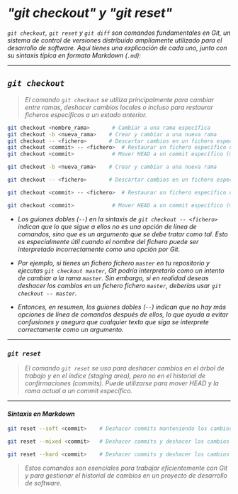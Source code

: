 <!-- Autor: Daniel Benjamin Perez Morales -->
<!-- GitHub: https://github.com/DanielBenjaminPerezMoralesDev13 -->
<!-- Gitlab: https://gitlab.com/DanielBenjaminPerezMoralesDev13 -->
<!-- Correo electrónico: danielperezdev@proton.me -->

# ***"git checkout" y "git reset"***

*`git checkout`, `git reset` y `git diff` son comandos fundamentales en Git, un sistema de control de versiones distribuido ampliamente utilizado para el desarrollo de software. Aquí tienes una explicación de cada uno, junto con su sintaxis típica en formato Markdown (`.md`):*

---

## ***`git checkout`***

> *El comando `git checkout` se utiliza principalmente para cambiar entre ramas, deshacer cambios locales o incluso para restaurar ficheros específicos a un estado anterior.*

```bash
git checkout <nombre_rama>       # Cambiar a una rama específica
git checkout -b <nueva_rama>    # Crear y cambiar a una nueva rama
git checkout -- <fichero>       # Descartar cambios en un fichero específico
git checkout <commit> -- <fichero>  # Restaurar un fichero específico desde un commit
git checkout <commit>            # Mover HEAD a un commit específico (modo detached HEAD)
```

```bash
git checkout -b <nueva_rama>    # Crear y cambiar a una nueva rama
```

```bash
git checkout -- <fichero>       # Descartar cambios en un fichero específico
```

```bash
git checkout <commit> -- <fichero>  # Restaurar un fichero específico desde un commit
```

```bash
git checkout <commit>            # Mover HEAD a un commit específico (modo detached HEAD)
```

- *Los guiones dobles (`--`) en la sintaxis de `git checkout -- <fichero>` indican que lo que sigue a ellos no es una opción de línea de comandos, sino que es un argumento que se debe tratar como tal. Esto es especialmente útil cuando el nombre del fichero puede ser interpretado incorrectamente como una opción por Git.*

- *Por ejemplo, si tienes un fichero fichero `master` en tu repositorio y ejecutas `git checkout master`, Git podría interpretarlo como un intento de cambiar a la rama `master`. Sin embargo, si en realidad deseas deshacer los cambios en un fichero fichero `master`, deberías usar `git checkout -- master`.*

- *Entonces, en resumen, los guiones dobles (`--`) indican que no hay más opciones de línea de comandos después de ellos, lo que ayuda a evitar confusiones y asegura que cualquier texto que siga se interprete correctamente como un argumento.*

---

### ***`git reset`***

> *El comando `git reset` se usa para deshacer cambios en el árbol de trabajo y en el índice (staging area), pero no en el historial de confirmaciones (commits). Puede utilizarse para mover HEAD y la rama actual a un commit específico.*

---

#### ***Sintaxis en Markdown***

```bash
git reset --soft <commit>    # Deshacer commits manteniendo los cambios en el área de preparación
```

```bash
git reset --mixed <commit>   # Deshacer commits y deshacer los cambios en el área de preparación
```

```bash
git reset --hard <commit>    # Deshacer commits y deshacer los cambios en el área de preparación y en el árbol de trabajo
```

> *Estos comandos son esenciales para trabajar eficientemente con Git y para gestionar el historial de cambios en un proyecto de desarrollo de software.*
